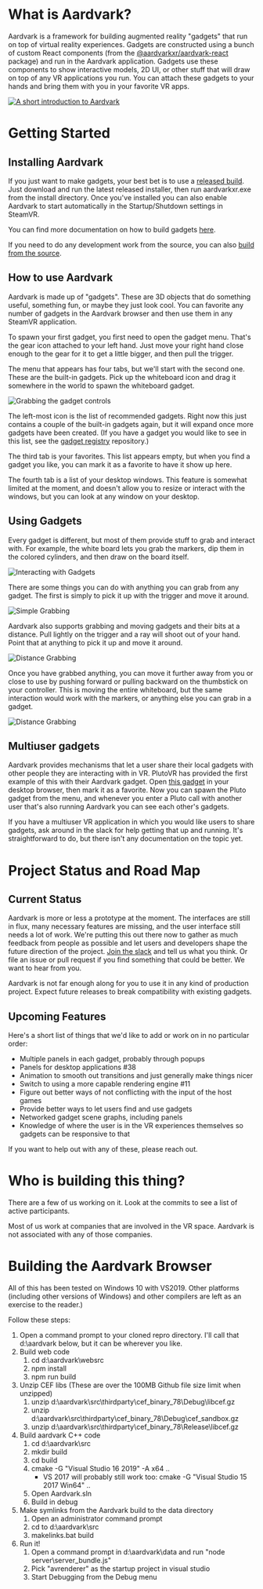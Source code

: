 # What is Aardvark?

Aardvark is a framework for building augmented reality "gadgets" that run on top of virtual reality experiences. 
Gadgets are constructed using a bunch of custom React components (from the [@aardvarkxr/aardvark-react](https://www.npmjs.com/package/@aardvarkxr/aardvark-react) package) and run in the Aardvark application.
Gadgets use these components to show interactive models, 2D UI, or other stuff that will draw on top of any VR applications you run.
You can attach these gadgets to your hands and bring them with you in your favorite VR apps.

[![A short introduction to Aardvark](https://aardvarkxr.github.io/aardvark/images/Aardvark_intro_preview.png)](http://www.youtube.com/watch?v=pux6RbySUMU "A short introduction to Aardvark")

# Getting Started

## Installing Aardvark

If you just want to make gadgets, your best bet is to use a <a href="https://github.com/JoeLudwig/aardvark/releases">released build</a>.
Just download and run the latest released installer, then run aardvarkxr.exe from the install directory.
Once you've installed you can also enable Aardvark to start automatically in the Startup/Shutdown settings in SteamVR.

You can find more documentation on how to build gadgets [here](https://aardvarkxr.github.io/aardvark/).

If you need to do any development work from the source, you can also [build from the source](#building-the-aardvark-browser).

## How to use Aardvark

Aardvark is made up of "gadgets". 
These are 3D objects that do something useful, something fun, or maybe they just look cool.
You can favorite any number of gadgets in the Aardvark browser and then use them in any SteamVR application.

To spawn your first gadget, you first need to open the gadget menu. 
That's the gear icon attached to your left hand. 
Just move your right hand close enough to the gear for it to get a little bigger, and then pull the trigger. 

The menu that appears has four tabs, but we'll start with the second one. 
These are the built-in gadgets.
Pick up the whiteboard icon and drag it somewhere in the world to spawn the whiteboard gadget. 

![Grabbing the gadget controls](https://aardvarkxr.github.io/aardvark/images/grab_gadget_controls.webp)

The left-most icon is the list of recommended gadgets.
Right now this just contains a couple of the built-in gadgets again, but it will expand once more gadgets have been created.
(If you have a gadget you would like to see in this list, see the [gadget registry](https://github.com/aardvarkxr/gadget-registry/blob/master/registry.json) repository.)

The third tab is your favorites.
This list appears empty, but when you find a gadget you like, you can mark it as a favorite to have it show up here.

The fourth tab is a list of your desktop windows.
This feature is somewhat limited at the moment, and doesn't allow you to resize or interact with the windows, but you can look at any window on your desktop.

## Using Gadgets

Every gadget is different, but most of them provide stuff to grab and interact with. 
For example, the white board lets you grab the markers, dip them in the colored cylinders, and then draw on the board itself.

![Interacting with Gadgets](https://aardvarkxr.github.io/aardvark/images/use_whiteboard.webp)

There are some things you can do with anything you can grab from any gadget.
The first is simply to pick it up with the trigger and move it around.

![Simple Grabbing](https://aardvarkxr.github.io/aardvark/images/move_gadget_simple.webp)

Aardvark also supports grabbing and moving gadgets and their bits at a distance.
Pull lightly on the trigger and a ray will shoot out of your hand. 
Point that at anything to pick it up and move it around.

![Distance Grabbing](https://aardvarkxr.github.io/aardvark/images/move_gadget_ray.webp)

Once you have grabbed anything, you can move it further away from you or close to use by pushing forward or pulling backward on the thumbstick on your controller.
This is moving the entire whiteboard, but the same interaction would work with the markers, or anything else you can grab in a gadget.

![Distance Grabbing](https://aardvarkxr.github.io/aardvark/images/move_gadget_ray.webp)

## Multiuser gadgets

Aardvark provides mechanisms that let a user share their local gadgets with other people they are interacting with in VR. 
PlutoVR has provided the first example of this with their Aardvark gadget.
Open [this gadget](http://aardvark.pluto-api.com/) in your desktop browser, then mark it as a favorite.
Now you can spawn the Pluto gadget from the menu, and whenever you enter a Pluto call with another user that's also running Aardvark you can see each other's gadgets.

If you have a multiuser VR application in which you would like users to share gadgets, ask around in the slack for help getting that up and running.
It's straightforward to do, but there isn't any documentation on the topic yet. 

# Project Status and Road Map

## Current Status

Aardvark is more or less a prototype at the moment.
The interfaces are still in flux, many necessary features are missing, and the user interface still needs a lot of work.
We're putting this out there now to gather as much feedback from people as possible and let users and developers shape the future direction of the project. 
[Join the slack](https://join.slack.com/t/aardvarkxr/shared_invite/enQtODU1MTM3NjI5OTg3LTM0MGI4NzRjZDBjYTJjN2E1ZWIxNjU5MzdmNWZjMWVmM2UzMWE4MWZhOWY1YzI2MDMzZDNmZjhhNzViY2YxYWU) and tell us what you think.
Or file an issue or pull request if you find something that could be better. 
We want to hear from you.

Aardvark is not far enough along for you to use it in any kind of production project.
Expect future releases to break compatibility with existing gadgets.

## Upcoming Features

Here's a short list of things that we'd like to add or work on in no particular order:

* Multiple panels in each gadget, probably through popups
* Panels for desktop applications #38
* Animation to smooth  out transitions and just generally make things nicer
* Switch to using a more capable rendering engine #11
* Figure out better ways of not conflicting with the input of the host games
* Provide better ways to let users find and use gadgets
* Networked gadget scene graphs, including panels
* Knowledge of where the user is in the VR experiences themselves so gadgets can be responsive to that

If you want to help out with any of these, please reach out.

# Who is building this thing?

There are a few of us working on it.
Look at the commits to see a list of active participants.

Most of us work at companies that are involved in the VR space.
Aardvark is not associated with any of those companies.

# Building the Aardvark Browser

All of this has been tested on Windows 10 with VS2019.
Other platforms (including other versions of Windows) and other compilers are left as an exercise to the reader.)

Follow these steps:

1. Open a command prompt to your cloned repro directory. I'll call that d:\aardvark below, but it can be wherever you like.
2. Build web code
   1. cd d:\aardvark\websrc
   2. npm install
   3. npm run build
3. Unzip CEF libs (These are over the 100MB Github file size limit when unzipped)
   1. unzip d:\aardvark\src\thirdparty\cef_binary_78\Debug\libcef.gz
   2. unzip d:\aardvark\src\thirdparty\cef_binary_78\Debug\cef_sandbox.gz
   3. unzip d:\aardvark\src\thirdparty\cef_binary_78\Release\libcef.gz
4. Build aardvark C++ code
   1. cd d:\aardvark\src
   2. mkdir build
   3. cd build
   4. cmake -G "Visual Studio 16 2019" -A x64 .. 
      * VS 2017 will probably still work too: cmake -G "Visual Studio 15 2017 Win64" .. 
   5. Open Aardvark.sln 
   6. Build in debug
5. Make symlinks from the Aardvark build to the data directory
   1. Open an administrator command prompt
   2. cd to d:\aardvark\src
   3. makelinks.bat build
6. Run it!
   1. Open a command prompt in d:\aardvark\data and run "node server\server_bundle.js"
   1. Pick "avrenderer" as the startup project in visual studio
   2. Start Debugging from the Debug menu


